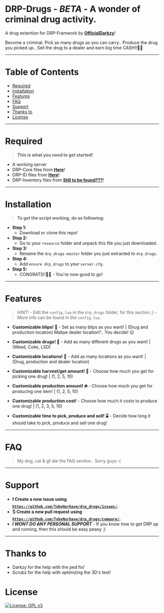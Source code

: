# DRP-Drugs - ***BETA*** - A wonder of criminal drug activity.
A drug extention for DRP-Framwork by <a href="https://github.com/OfficialDarkzy" target="_blank">**OfficialDarkzy**</a>!

Become a criminal. Pick as many drugs as you can carry.. Produce the drug you picked up.. Sell the drug to a dealer and earn big time CASH!!💸💸  

---

# Table of Contents
- [Required](#required)
- [installation](#installation)
- [Features](#features)
- [FAQ](#faq)
- [Support](#support)
- [Thanks to](#thanks)
- [License](#license)

---

# Required
> **This is what you need to get started!**
- A working server
- DRP-Core files from <a href="https://github.com/OfficialDarkzy/DRP-Core" target="_blank">**Here**</a>!
- DRP-ID files from <a href="https://github.com/OfficialDarkzy/DRP-ID" target="_blank">**Here**</a>!
- DRP-Inventory files from <a href="" target="_blank">**Still to be found???**</a>!

---

# Installation
> **To get the script working, do as following:**
- **Step 1:**
    - Download or clone this repo!
- **Step 2:**
    - Go to your `resource` folder and unpack this file you just downloaded.
- **Step 3:**
    - Rename the `drp_drugs-master` folder you just extracted to `drp_drugs`.
- **Step 4:**
    - Add `ensure drp_drugs` to your `server.cfg`.
- **Step 5:**
    - CONGRATS!!🎉🎈 - You're now good to go!

---

# Features

> HINT! - Edit the `config.lua` in the `drp_drugs` folder, for this section ;) - More info can be found in the `config.lua`.

- **Customizable blips! 🔞** - Set as many blips as you want! | (Drug and production location) Mabye dealer location?.. You decide! 😉

- **Customizable drugs! 💊** - Add as many different drugs as you want! | (Weed, Coke, LSD)

- **Customizable locations! 📍** - Add as many locations as you want! | (Drug, production and dealer location)

- **Customizable harvest/get amount! 🤏** - Choose how much you get for picking one drug! | (1, 2, 5, 10)

- **Customizable production amount! 🔥** - Choose how much you get for producing one item! | (1, 2, 5, 10)

- **Customizable production cost!** - Choose how much it costs to produce one drug! | (1, 2, 3, 5, 10) 

- **Customizable time to pick, produce and sell! ⌛** - Decide how long it should take to pick, produce and sell one drug!

---

# FAQ
> My dog, cat & gf ate the FAQ section.. Sorry guys :(

---

# Support
- **❗ Create a new issue using <a href="https://github.com/TobyNorhave/drp_drugs/issues/" target="_blank">`https://github.com/TobyNorhave/drp_drugs/issues/`</a>.**
- **🔃 Create a new pull request using <a href="https://github.com/TobyNorhave/drp_drugs/compare/" target="_blank">`https://github.com/TobyNorhave/drp_drugs/compare/`</a>.**
- ***I WONT DO ANY PERSONAL SUPPORT*** - If you know how to get DRP up and running, then this should be easy peasy ;) 

---

# Thanks to
- Darkzy for the help with the ped fix!
- Scrubz for the help with optimizing the 3D's text!

# License
[![License: GPL v3](https://img.shields.io/badge/License-GPLv3-blue.svg)](https://www.gnu.org/licenses/gpl-3.0)
